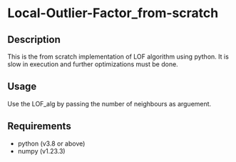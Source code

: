 # Local-Outlier-Factor_from-scratch

## Description
This is the from scratch implementation of LOF algorithm using python. It is slow in execution and further optimizations must be done.

## Usage

Use the LOF_alg by passing the number of neighbours as arguement. 

## Requirements
* python (v3.8 or above)
* numpy (v1.23.3)
